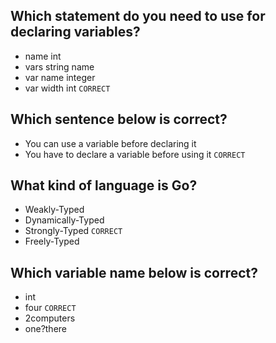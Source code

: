 ## Which statement do you need to use for declaring variables?
* name int
* vars string name
* var name integer
* var width int `CORRECT`

## Which sentence below is correct?
* You can use a variable before declaring it
* You have to declare a variable before using it `CORRECT`

## What kind of language is Go?
* Weakly-Typed
* Dynamically-Typed
* Strongly-Typed `CORRECT`
* Freely-Typed

## Which variable name below is correct?
* int
* four `CORRECT`
* 2computers
* one?there